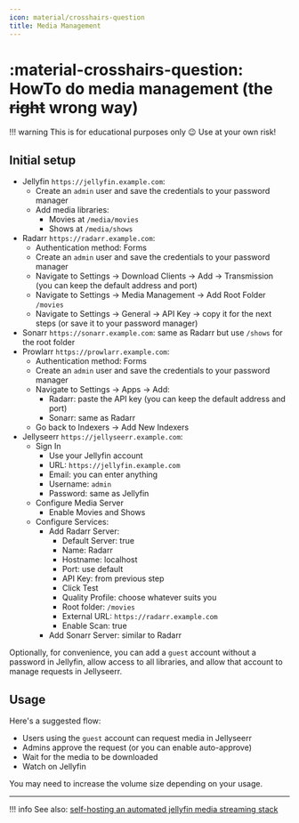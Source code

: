 ```yaml
---
icon: material/crosshairs-question
title: Media Management
---
```


# :material-crosshairs-question: HowTo do media management (the <s>right</s> wrong way)

!!! warning
    This is for educational purposes only :wink: 
    Use at your own risk!

## Initial setup

- Jellyfin `https://jellyfin.example.com`:
    - Create an `admin` user and save the credentials to your password manager
    - Add media libraries:
        - Movies at `/media/movies`
        - Shows at `/media/shows`
- Radarr `https://radarr.example.com`:
    - Authentication method: Forms
    - Create an `admin` user and save the credentials to your password manager
    - Navigate to Settings -> Download Clients -> Add -> Transmission (you can keep the default address and port)
    - Navigate to Settings -> Media Management -> Add Root Folder `/movies`
    - Navigate to Settings -> General -> API Key -> copy it for the next steps (or save it to your password manager)
- Sonarr `https://sonarr.example.com`: same as Radarr but use `/shows` for the root folder
- Prowlarr `https://prowlarr.example.com`:
    - Authentication method: Forms
    - Create an `admin` user and save the credentials to your password manager
    - Navigate to Settings -> Apps -> Add:
        - Radarr: paste the API key (you can keep the default address and port)
        - Sonarr: same as Radarr
    - Go back to Indexers -> Add New Indexers
- Jellyseerr `https://jellyseerr.example.com`:
    - Sign In
        - Use your Jellyfin account
        - URL: `https://jellyfin.example.com`
        - Email: you can enter anything
        - Username: `admin`
        - Password: same as Jellyfin
    - Configure Media Server
        - Enable Movies and Shows
    - Configure Services:
        - Add Radarr Server:
            - Default Server: true
            - Name: Radarr
            - Hostname: localhost
            - Port: use default
            - API Key: from previous step
            - Click Test
            - Quality Profile: choose whatever suits you
            - Root folder: `/movies`
            - External URL: `https://radarr.example.com`
            - Enable Scan: true
        - Add Sonarr Server: similar to Radarr

Optionally, for convenience, you can add a `guest` account without a password in Jellyfin,
allow access to all libraries, and allow that account to manage requests in Jellyseerr.

## Usage

Here's a suggested flow:

- Users using the `guest` account can request media in Jellyseerr
- Admins approve the request (or you can enable auto-approve)
- Wait for the media to be downloaded
- Watch on Jellyfin

You may need to increase the volume size depending on your usage.

---

!!! info
    See also: [self-hosting an automated jellyfin media streaming stack](../reference/external/self_host_an_automated_jellyfin_media_streaming_stack.md)
